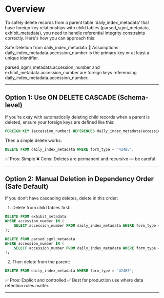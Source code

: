 
# Overview
To safely delete records from a parent table 'daily_index_metadata' that have foreign key relationships with child tables (parsed_sgml_metadata, exhibit_metadata), you need to handle referential integrity constraints correctly. Here's how you can approach this:

Safe Deletion from daily_index_metadata
🧠 Assumptions:
daily_index_metadata.accession_number is the primary key or at least a unique identifier.

parsed_sgml_metadata.accession_number and exhibit_metadata.accession_number are foreign keys referencing daily_index_metadata.accession_number.

-----

## Option 1: Use ON DELETE CASCADE (Schema-level)
If you're okay with automatically deleting child records when a parent is deleted, ensure your foreign keys are defined like this:

```sql
FOREIGN KEY (accession_number) REFERENCES daily_index_metadata(accession_number) ON DELETE CASCADE
```

Then a simple delete works:
```sql
DELETE FROM daily_index_metadata WHERE form_type = '424B5';
```

✅ Pros: Simple
❌ Cons: Deletes are permanent and recursive — be careful.

-----

## Option 2: Manual Deletion in Dependency Order (Safe Default)
If you don’t have cascading deletes, delete in this order:

1. Delete from child tables first:
```sql
DELETE FROM exhibit_metadata
WHERE accession_number IN (
    SELECT accession_number FROM daily_index_metadata WHERE form_type = '424B5'
);

DELETE FROM parsed_sgml_metadata
WHERE accession_number IN (
    SELECT accession_number FROM daily_index_metadata WHERE form_type = '424B5'
);
```

2. Then delete from the parent:
```sql
DELETE FROM daily_index_metadata WHERE form_type = '424B5';
```
✅ Pros: Explicit and controlled
✅ Best for production use where data retention rules matter.

-----